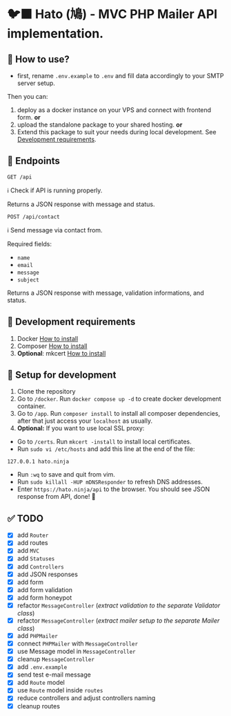 # 🐦‍⬛ Hato (鳩) - MVC PHP Mailer API implementation.

## 🦉 How to use?

- first, rename `.env.example` to `.env` and fill data accordingly to your SMTP server setup.

Then you can:
1. deploy as a docker instance on your VPS and connect with frontend form. **or**
2. upload the standalone package to your shared hosting. **or**
3. Extend this package to suit your needs during local development. See [Development requirements](#🥚-development-requirements).

## 🔌 Endpoints

```
GET /api
```

ℹ️ Check if API is running properly.

Returns a JSON response with message and status.


```
POST /api/contact
```

ℹ️ Send message via contact from.

Required fields:
- `name`
- `email`
- `message`
- `subject`

Returns a JSON response with message, validation informations, and status.

## 🥚 Development requirements

1. Docker [How to install](https://docs.docker.com/desktop/install/mac-install/)
2. Composer [How to install](https://getcomposer.org/doc/00-intro.md#installation-linux-unix-macos)
3. **Optional**: mkcert [How to install](https://github.com/FiloSottile/mkcert?tab=readme-ov-file#installation)

## 🐣 Setup for development

1. Clone the repository
2. Go to `/docker`. Run `docker compose up -d` to create docker development container.
3. Go to `/app`. Run `composer install` to install all composer dependencies, after that just access your `localhost` as usually.
4. **Optional:** If you want to use local SSL proxy:
- Go to `/certs`. Run `mkcert -install` to install local certificates.
- Run `sudo vi /etc/hosts` and add this line at the end of the file:
```
127.0.0.1 hato.ninja
```
- Run `:wq` to save and quit from vim.
- Run `sudo killall -HUP mDNSResponder` to refresh DNS addresses.
- Enter `https://hato.ninja/api` to the browser. You should see JSON response from API, done! 🥷

## ✅ TODO

- [x] add `Router`
- [x] add routes
- [x] add `MVC`
- [x] add `Statuses`
- [x] add `Controllers`
- [x] add JSON responses
- [x] add form
- [x] add form validation
- [x] add form honeypot
- [x] refactor `MessageController` (_extract validation to the separate Validator class_)
- [x] refactor `MessageController` (_extract mailer setup to the separate Mailer class_)
- [x] add `PHPMailer`
- [x] connect `PHPMailer` with `MessageController`
- [x] use Message model in `MessageController`
- [x] cleanup `MessageController`
- [x] add `.env.example`
- [x] send test e-mail message
- [x] add `Route` model
- [x] use `Route` model inside `routes`
- [x] reduce controllers and adjust controllers naming
- [x] cleanup routes
